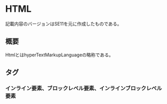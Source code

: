 # HTML

記載内容のバージョンはSE11を元に作成したものである。

## 概要
HtmlとはhyperTextMarkupLanguageの略称である。

## タグ

### インライン要素、ブロックレベル要素、インラインブロックレベル要素
